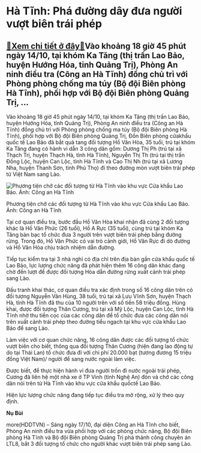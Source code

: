 Hà Tĩnh: Phá đường dây đưa người vượt biên trái phép
====================================================

[:gift:Xem chi tiết ở đây:gift:](https://hddtvn.com/ha-tinh-pha-duong-day-dua-nguoi-vuot-bien-trai-phep/)Vào khoảng 18 giờ 45 phút ngày 14/10, tại khóm Ka Tăng (thị trấn Lao Bảo, huyện Hướng Hóa, tỉnh Quảng Trị), Phòng An ninh điều tra (Công an Hà Tĩnh) đồng chủ trì với Phòng phòng chống ma túy (Bộ đội Biên phòng Hà Tĩnh), phối hợp với Bộ đội Biên phòng Quảng Trị, …
-----------------------------------------------------------------------------------------------------------------------------------------------------------------------------------------------------------------------------------------------------------------------


Vào khoảng 18 giờ 45 phút ngày 14/10, tại khóm Ka Tăng (thị trấn Lao Bảo, huyện Hướng Hóa, tỉnh Quảng Trị), Phòng An ninh điều tra (Công an Hà Tĩnh) đồng chủ trì với Phòng phòng chống ma túy (Bộ đội Biên phòng Hà Tĩnh), phối hợp với Bộ đội Biên phòng Quảng Trị, Đồn Biên phòng cửakhẩu quốc tế Lao Bảo đã bắt quả tang đối tượng Hồ Văn Hòa, 35 tuổi, trú tại khóm Ka Tăng đang có hành vi dẫn 3 công dân gồm: Dương Thị Ph (trú tại xã Thạch Trị, huyện Thạch Hà, tỉnh Hà Tĩnh), Nguyễn Thị Th (trú tại thị trấn Đồng Lộc, huyện Can Lộc, tỉnh Hà Tĩnh và Cao Thị Nh (trú tại xã Lương Nha, huyện Thanh Sơn, tỉnh Phú Thọ) đi theo đường mòn vượt biên trái phép từ Việt Nam sang Lào.





![Phương tiện chở các đối tượng từ Hà Tĩnh vào khu vực Cửa khẩu Lao Bảo. Ảnh: Công an Hà Tĩnh](https://hddtvn.com/wp-content/uploads/2021/01/4442_1l7a81721_mdsh.jpg "Phương tiện chở các đối tượng từ Hà Tĩnh vào khu vực Cửa khẩu Lao Bảo. Ảnh: Công an Hà Tĩnh")


Phương tiện chở các đối tượng từ Hà Tĩnh vào khu vực Cửa khẩu Lao Bảo. Ảnh: Công an Hà Tĩnh



Tại cơ quan điều tra, bước đầu Hồ Văn Hòa khai nhận đã cùng 2 đối tượng khác là Hồ Văn Phức (26 tuổi), Hồ A Rực (35 tuổi), cùng trú tại khóm Ka Tăng bàn bạc tổ chức đưa 3 người trên vượt biên trái phép bằng đường rừng. Trong đó, Hồ Văn Phức có vai trò cảnh giới, Hồ Văn Rực đi dò đường và Hồ Văn Hòa chịu trách nhiệm dẫn đường.


Tiếp tục kiểm tra tại 3 nhà nghỉ có địa chỉ trên địa bàn gần cửa khẩu quốc tế Lao Bảo, lực lượng chức năng đã phát hiện thêm 16 công dân khác đang chờ đến lượt để được đối tượng Hòa dẫn đường rừng xuất cảnh trái phép sang Lào.


Đấu tranh khai thác, cơ quan điều tra xác định trong số 16 công dân trên có đối tượng Nguyễn Văn Hùng, 38 tuổi, trú tại xã Lưu Vĩnh Sơn, huyện Thạch Hà, tỉnh Hà Tĩnh đã thu của 10 người trên với số tiền 58 triệu đồng. Hùng khai, được đối tượng Thân Cương, trú tại xã Mỹ Lộc, huyện Can Lộc, tỉnh Hà Tĩnh nhờ thu tiền cọc của các công dân để tổ chức đưa các công dân nói trên xuất cảnh trái phép theo đường tiểu ngạch tại khu vực cửa khẩu Lao Bảo để sang Lào.


Làm việc với cơ quan chức năng, 16 công dân được các đối tượng tổ chức vượt biên cho biết, thông qua đối tượng Thân Cương (hiện đang lao động tự do tại Thái Lan) tổ chức đưa đi với chi phí 20.000 bạt (tương đương 15 triệu đồng Việt Nam)/ người để sang nước ngoài làm việc.


Được biết, để thực hiện hành vi đưa người trốn đi nước ngoài trái phép, Cương đã liên hệ một nhà xe ở TP Vinh (tỉnh Nghệ An) đón và chở các công dân nói trên từ Hà Tĩnh vào khu vực cửa khẩu quốctế Lao Bảo.


Hiện lực lượng chức năng đang tiếp tục điều tra mở rộng, xử lý theo quy định.




**Nụ Bùi**



more(HDDTVN) – Sáng ngày 17/10, đại diện Công an Hà Tĩnh cho biết, Phòng An ninh điều tra vừa phối hợp với các phòng chức năng, Bộ đội Biên phòng Hà Tĩnh và Bộ đội Biên phòng Quảng Trị phá thành công chuyên án LTL8, bắt 3 đối tượng tổ chức cho người khác vượt biên trái phép sang Lào.

